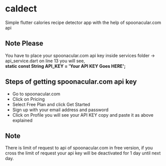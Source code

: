 # caldect

Simple flutter calories recipe detector app with the help of spoonacular.com api

## Note Please

You have to place your spoonacular.com api key inside services folder -> api_service.dart on line 13 you will see, <br>
<b>static const String API_KEY = 'Your API KEY Goes HERE';</b> <br>

## Steps of getting spoonacular.com api key
 - Go to spoonacular.com
 - Click on Pricing
 - Select Free Plan and click Get Started
 - Sign up with your email address and password
 - Click on Profile you will see your API KEY copy and paste it as above explained

## Note
There is limit of request to api of spoonacular.com in free version, if you cross the limit of request your api key will be deactivated for 1 day until next day.
